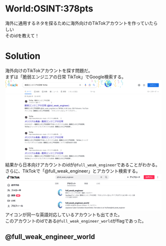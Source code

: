 # World:OSINT:378pts
海外に通用するネタを探るために海外向けのTikTokアカウントを作っていたらしい  
そのidを教えて！  

# Solution
海外向けのTikTokアカウントを探す問題だ。  
まずは「脆弱エンジニアの日常 TikTok」でGoogle検索する。  
![googles.png](images/googles.png)  
結果から日本向けアカウントのidが`@full_weak_engineer`であることがわかる。  
さらに、TikTokで「@full_weak_engineer」とアカウント検索する。  
![tiktoks.png](images/tiktoks.png)  
アイコンが同一な英語対応しているアカウントも出てきた。  
このアカウントのidである`@full_weak_engineer_world`がflagであった。  

## @full_weak_engineer_world